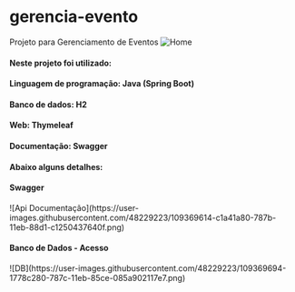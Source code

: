 # gerencia-evento
Projeto para Gerenciamento de Eventos
![Home](https://user-images.githubusercontent.com/48229223/109369210-5c035e80-787a-11eb-8c59-33dd08ce3ec0.png)

<h4>Neste projeto foi utilizado:</h4>
<h4>Linguagem de programação: Java (Spring Boot)</h4>
<h4>Banco de dados: H2</h4>
<h4>Web: Thymeleaf</h4>
<h4>Documentação: Swagger</h4>

<h4>Abaixo alguns detalhes:</h4>

<h4>Swagger</h4>
![Api Documentação](https://user-images.githubusercontent.com/48229223/109369614-c1a41a80-787b-11eb-88d1-c1250437640f.png)

<h4>Banco de Dados - Acesso</h4>
![DB](https://user-images.githubusercontent.com/48229223/109369694-1778c280-787c-11eb-85ce-085a902117e7.png)


